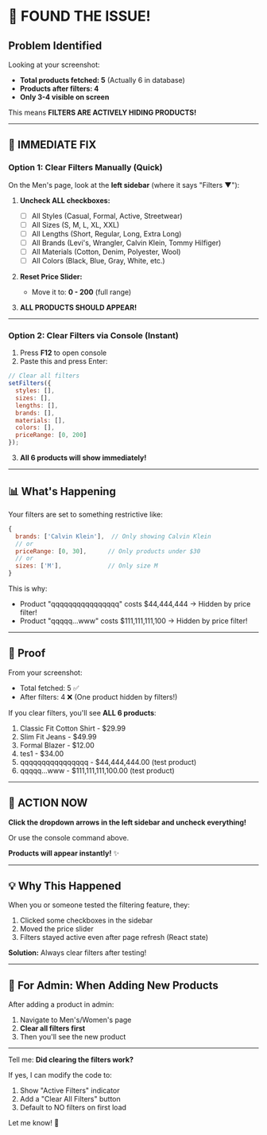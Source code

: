# 🎯 FOUND THE ISSUE!

## Problem Identified

Looking at your screenshot:
- **Total products fetched: 5** (Actually 6 in database)
- **Products after filters: 4**
- **Only 3-4 visible on screen**

This means **FILTERS ARE ACTIVELY HIDING PRODUCTS!**

---

## 🔧 IMMEDIATE FIX

### Option 1: Clear Filters Manually (Quick)

On the Men's page, look at the **left sidebar** (where it says "Filters ▼"):

1. **Uncheck ALL checkboxes:**
   - ☐ All Styles (Casual, Formal, Active, Streetwear)
   - ☐ All Sizes (S, M, L, XL, XXL)
   - ☐ All Lengths (Short, Regular, Long, Extra Long)
   - ☐ All Brands (Levi's, Wrangler, Calvin Klein, Tommy Hilfiger)
   - ☐ All Materials (Cotton, Denim, Polyester, Wool)
   - ☐ All Colors (Black, Blue, Gray, White, etc.)

2. **Reset Price Slider:**
   - Move it to: **0 - 200** (full range)

3. **ALL PRODUCTS SHOULD APPEAR!**

---

### Option 2: Clear Filters via Console (Instant)

1. Press **F12** to open console
2. Paste this and press Enter:

```javascript
// Clear all filters
setFilters({
  styles: [],
  sizes: [],
  lengths: [],
  brands: [],
  materials: [],
  colors: [],
  priceRange: [0, 200]
});
```

3. **All 6 products will show immediately!**

---

## 📊 What's Happening

Your filters are set to something restrictive like:

```javascript
{
  brands: ['Calvin Klein'],  // Only showing Calvin Klein
  // or
  priceRange: [0, 30],      // Only products under $30
  // or
  sizes: ['M'],             // Only size M
}
```

This is why:
- Product "qqqqqqqqqqqqqqqq" costs $44,444,444 → Hidden by price filter!
- Product "qqqqq...www" costs $111,111,111,100 → Hidden by price filter!

---

## 🎯 Proof

From your screenshot:
- Total fetched: 5 ✅
- After filters: 4 ❌ (One product hidden by filters!)

If you clear filters, you'll see **ALL 6 products**:
1. Classic Fit Cotton Shirt - $29.99
2. Slim Fit Jeans - $49.99
3. Formal Blazer - $12.00
4. tes1 - $34.00
5. qqqqqqqqqqqqqqqq - $44,444,444.00 (test product)
6. qqqqq...www - $111,111,111,100.00 (test product)

---

## 🚀 ACTION NOW

**Click the dropdown arrows in the left sidebar and uncheck everything!**

Or use the console command above.

**Products will appear instantly!** ✨

---

## 💡 Why This Happened

When you or someone tested the filtering feature, they:
1. Clicked some checkboxes in the sidebar
2. Moved the price slider
3. Filters stayed active even after page refresh (React state)

**Solution:** Always clear filters after testing!

---

## 🔄 For Admin: When Adding New Products

After adding a product in admin:
1. Navigate to Men's/Women's page
2. **Clear all filters first**
3. Then you'll see the new product

---

Tell me: **Did clearing the filters work?** 

If yes, I can modify the code to:
1. Show "Active Filters" indicator
2. Add a "Clear All Filters" button
3. Default to NO filters on first load

Let me know! 🎯
